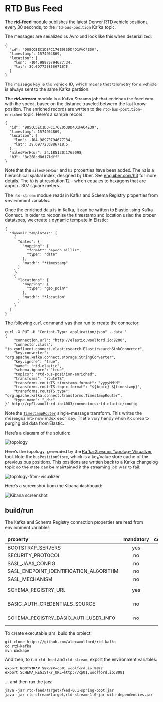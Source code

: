 # RTD Bus Feed

The __rtd-feed__ module publishes the latest Denver RTD vehicle positions, every 30 seconds, to the `rtd-bus-position` Kafka topic.

The messages are serialized as Avro and look like this when deserialized:

    {
      "id": "985CC5EC1D3FC176E053DD4D1FAC4E39",
      "timestamp": 1574904869,
      "location": {
        "lon": -104.98970794677734,
        "lat": 39.697723388671875
      }
    }

The message key is the vehicle ID, which means that telemetry for a vehicle is always sent to the same Kafka partition.

The __rtd-stream__ module is a Kafka Streams job that enriches the feed data with the speed, based on the distance traveled between the last known position. The enriched records are written to the `rtd-bus-postition-enriched` topic. Here's a sample record:

    {
      "id": "985CC5EC1D3FC176E053DD4D1FAC4E39",
      "timestamp": 1574904869,
      "location": {
        "lon": -104.98970794677734,
        "lat": 39.697723388671875
      },
      "milesPerHour": 34.18513011763098,
      "h3": "8c268cd8d171dff"
    }

Note that the `milesPerHour` and `h3` properties have been added. The `h3` is a hierarchical spatial index, designed by Uber. See [eng.uber.com/h3](https://eng.uber.com/h3/) for more details. The `h3` is at resolution 12 - which equates to hexagons that are approx. 307 square meters.

The `rtd-stream` module reads in Kafka and Schema Registry properties from environment variables.

Once the enriched data is in Kafka, it can be written to Elastic using Kafka Connect. In order to recognise the timestamp and location using the proper datatypes, we create a dynamic template in Elastic:

    {
      "dynamic_templates": [
        {
          "dates": {
            "mapping": {
              "format": "epoch_millis",
              "type": "date"
            },
            "match": "*timestamp"
          }
        },
        {
          "locations": {
            "mapping": {
              "type": "geo_point"
            },
            "match": "*location"
          }
        }
      ]
    }

The following `curl` command was then run to create the connector:

    curl -X PUT -H "Content-Type: application/json" --data '
    {
        "connection.url": "http://elastic.woolford.io:9200",
        "connector.class": "io.confluent.connect.elasticsearch.ElasticsearchSinkConnector",
        "key.converter": "org.apache.kafka.connect.storage.StringConverter",
        "key.ignore": "true",
        "name": "rtd-elastic",
        "schema.ignore": "true",
        "topics": "rtd-bus-position-enriched",
        "transforms": "routeTS",
        "transforms.routeTS.timestamp.format": "yyyyMMdd",
        "transforms.routeTS.topic.format": "${topic}-${timestamp}",
        "transforms.routeTS.type": "org.apache.kafka.connect.transforms.TimestampRouter",
        "type.name": "_doc"
    }' http://cp01.woolford.io:8083/connectors/rtd-elastic/config

Note the [`TimestampRouter`](https://docs.confluent.io/current/connect/transforms/timestamprouter.html#timestamprouter) single-message transform. This writes the messages into new index each day. That's very handy when it comes to purging old data from Elastic.

Here's a diagram of the solution:

![topology](img/rtd-arch.png)

Here's the topology, generated by the [Kafka Streams Topology Visualizer](https://zz85.github.io/kafka-streams-viz/) tool. Note the `busPositionStore`, which is a key/value store cache of the previous bus positions. This positions are written back to a Kafka changelog topic so the state can be maintained if the streaming job was to fail:

![topology-from-visualizer](img/topology.png)

Here's a screenshot from the Kibana dashboard:

![Kibana screenshot](img/rtd-elastic.png)


## build/run

The Kafka and Schema Registry connection properties are read from environment variables:

| property                                  | mandatory | component         |
| :---                                      |    :----: |      ---:         |
| BOOTSTRAP_SERVERS                         | yes       | Kafka             |
| SECURITY_PROTOCOL                         | no        | Kafka             |
| SASL_JAAS_CONFIG                          | no        | Kafka             |
| SASL_ENDPOINT_IDENTIFICATION_ALGORITHM    | no        | Kafka             |
| SASL_MECHANISM                            | no        | Kafka             |       
| SCHEMA_REGISTRY_URL                       | yes       | Schema Registry   |
| BASIC_AUTH_CREDENTIALS_SOURCE             | no        | Schema Registry   |
| SCHEMA_REGISTRY_BASIC_AUTH_USER_INFO      | no        | Schema Registry   |


To create executable jars, build the project:
    
    git clone https://github.com/alexwoolford/rtd-kafka
    cd rtd-kafka
    mvn package

And then, to run `rtd-feed` and `rtd-stream`, export the environment variables:

    export BOOTSTRAP_SERVER=cp01.woolford.io:9092
    export SCHEMA_REGISTRY_URL=http://cp01.woolford.io:8081

... and then run the jars:

    java -jar rtd-feed/target/feed-0.1-spring-boot.jar
    java -jar rtd-stream/target/rtd-stream-1.0-jar-with-dependencies.jar


[//]: # ({
    "connection.url": "http://elastic.woolford.io:9200",
    "connector.class": "io.confluent.connect.elasticsearch.ElasticsearchSinkConnector",
    "key.converter": "org.apache.kafka.connect.storage.StringConverter",
    "key.ignore": "true",
    "name": "rtd-elastic",
    "schema.ignore": "true",
    "topics": "rtd-bus-position-enriched",
    "transforms": "routeTS",
    "transforms.routeTS.timestamp.format": "yyyyMMdd",
    "transforms.routeTS.topic.format": "${topic}-${timestamp}",
    "transforms.routeTS.type": "org.apache.kafka.connect.transforms.TimestampRouter",
    "type.name": "_doc"
})


[//]: # (TODO: see which fields are _always_ there and, if any of 'em are interesting, capture them in the Avro payload
id: "1606401051_1530"
vehicle {
  trip {
    trip_id: "113492947"
    schedule_relationship: SCHEDULED
    route_id: "104L"
    direction_id: 0
  }
  position {
    latitude: 39.842
    longitude: -104.74735
    bearing: 185.0
  }
  current_status: IN_TRANSIT_TO
  timestamp: 1606401020
  stop_id: "34650"
  vehicle {
    id: "1530"
    label: "1530"
  }
})

